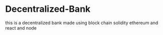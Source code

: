# Decentralized-Bank
this is a decentralized bank made using block chain solidity ethereum and react and node
